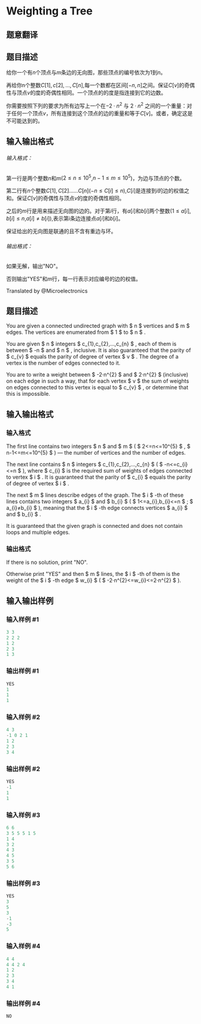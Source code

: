 # Weighting a Tree

## 题意翻译

## 题目描述

给你一个有$n$个顶点与$m$条边的无向图，那些顶点的编号依次为$1$到$n$。

再给你n个整数$C[1],c[2],…,C[n]$,每一个数都在区间$[-n,n]$之间。保证$C[v]$的奇偶性与顶点$v$的度的奇偶性相同。一个顶点的的度是指连接到它的边数。

你需要按照下列的要求为所有边写上一个在$-2·n^2$ 与 $2·n^2$ 之间的一个重量：对于任何一个顶点$v$，所有连接到这个顶点的边的重量和等于$C[v]$。或者，确定这是不可能达到的。

## 输入输出格式

###### 输入格式：

第一行是两个整数$n$和$m$($2\le n\le 10^5$,$n-1\le m\le 10^5$)，为边与顶点的个数。

第二行有$n$个整数$C[1],C[2]……C[n]$($-n\le C[i]\le n$),$C[i]$是连接到$i$的边的权值之和。保证$C[v]$的奇偶性与顶点$v$的度的奇偶性相同。

之后的$m$行是用来描述无向图的边的。对于第$i$行，有$a[i]$和$b[i]$两个整数($1\le a[i],b[i]\le n$,$a[i]≠b[i]$),表示第i条边连接点$a[i]$和$b[i]$。

保证给出的无向图是联通的且不含有重边与环。

###### 输出格式：

如果无解，输出"NO"。

否则输出"YES"和$m$行，每一行表示对应编号的边的权值。

Translated by @Microelectronics 

## 题目描述

You are given a connected undirected graph with $ n $ vertices and $ m $ edges. The vertices are enumerated from $ 1 $ to $ n $ .

You are given $ n $ integers $ c_{1},c_{2},...,c_{n} $ , each of them is between $ -n $ and $ n $ , inclusive. It is also guaranteed that the parity of $ c_{v} $ equals the parity of degree of vertex $ v $ . The degree of a vertex is the number of edges connected to it.

You are to write a weight between $ -2·n^{2} $ and $ 2·n^{2} $ (inclusive) on each edge in such a way, that for each vertex $ v $ the sum of weights on edges connected to this vertex is equal to $ c_{v} $ , or determine that this is impossible.

## 输入输出格式

### 输入格式

The first line contains two integers $ n $ and $ m $ ( $ 2<=n<=10^{5} $ , $ n-1<=m<=10^{5} $ ) — the number of vertices and the number of edges.

The next line contains $ n $ integers $ c_{1},c_{2},...,c_{n} $ ( $ -n<=c_{i}<=n $ ), where $ c_{i} $ is the required sum of weights of edges connected to vertex $ i $ . It is guaranteed that the parity of $ c_{i} $ equals the parity of degree of vertex $ i $ .

The next $ m $ lines describe edges of the graph. The $ i $ -th of these lines contains two integers $ a_{i} $ and $ b_{i} $ ( $ 1<=a_{i},b_{i}<=n $ ; $ a_{i}≠b_{i} $ ), meaning that the $ i $ -th edge connects vertices $ a_{i} $ and $ b_{i} $ .

It is guaranteed that the given graph is connected and does not contain loops and multiple edges.

### 输出格式

If there is no solution, print "NO".

Otherwise print "YES" and then $ m $ lines, the $ i $ -th of them is the weight of the $ i $ -th edge $ w_{i} $ ( $ -2·n^{2}<=w_{i}<=2·n^{2} $ ).

## 输入输出样例

### 输入样例 #1

```cpp
3 3
2 2 2
1 2
2 3
1 3

```
### 输出样例 #1

```cpp
YES
1
1
1

```
### 输入样例 #2

```cpp
4 3
-1 0 2 1
1 2
2 3
3 4

```
### 输出样例 #2

```cpp
YES
-1
1
1

```
### 输入样例 #3

```cpp
6 6
3 5 5 5 1 5
1 4
3 2
4 3
4 5
3 5
5 6

```
### 输出样例 #3

```cpp
YES
3
5
3
-1
-3
5

```
### 输入样例 #4

```cpp
4 4
4 4 2 4
1 2
2 3
3 4
4 1

```
### 输出样例 #4

```cpp
NO
```


